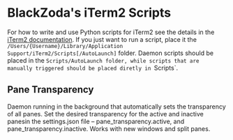 # BlackZoda's iTerm2 Scripts

For how to write and use Python scripts for iTerm2 see the details in the [iTerm2 documentation](https://iterm2.com/documentation-scripting-fundamentals.html). If you just want to run a script, place it the `/Users/{Username}/Library/Application Support/iTerm2/Scripts[/AutoLaunch]` folder. Daemon scripts should be placed in the `Scripts/AutoLaunch folder, while scripts that are manually triggered should be placed diretly in `Scripts`.

## Pane Transparency
Daemon running in the background that automatically sets the transparency of all panes. Set the desired transparency for the active and inactive panesin the settings.json file – pane_transparency.active, and pane_transparency.inactive. Works with new windows and split panes.
